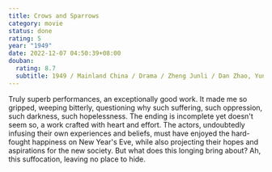 ```yaml
---
title: Crows and Sparrows
category: movie
status: done
rating: 5
year: "1949"
date: 2022-12-07 04:50:39+08:00
douban:
  rating: 8.7
  subtitle: 1949 / Mainland China / Drama / Zheng Junli / Dan Zhao, Yunzhu Shangguan
---
```


Truly superb performances, an exceptionally good work. It made me so gripped, weeping bitterly, questioning why such suffering, such oppression, such darkness, such hopelessness. The ending is incomplete yet doesn't seem so, a work crafted with heart and effort. The actors, undoubtedly infusing their own experiences and beliefs, must have enjoyed the hard-fought happiness on New Year's Eve, while also projecting their hopes and aspirations for the new society. But what does this longing bring about? Ah, this suffocation, leaving no place to hide.

